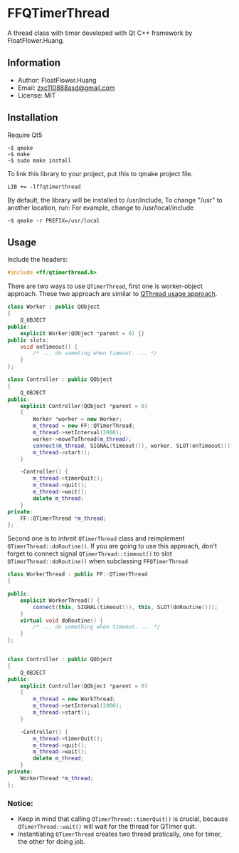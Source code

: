 FFQTimerThread
===

A thread class with timer developed with Qt C++ framework by FloatFlower.Huang.

## Information
+ Author: FloatFlower.Huang
+ Email: zxc110888asd@gmail.com
+ License: MIT

## Installation
Require Qt5
```shell
~$ qmake
~$ make
~$ sudo make install
```
To link this library to your project, put this to qmake project file.
```
LIB += -lffqtimerthread
```
By default, the library will be installed to /usr/include, To change "/usr" to another location, run:
For example, change to /usr/local/include
```
~$ qmake -r PREFIX=/usr/local
```

## Usage
Include the headers:
```cpp
#include <ff/qtimerthread.h>
```
There are two ways to use `QTimerThread`, first one is worker-object approach.
These two approach are similar to [QThread usage approach](http://doc.qt.io/qt-5/qthread.html#details).
```cpp
class Worker : public QObject
{
    Q_OBJECT
public:
    explicit Worker(QObject *parent = 0) {}
public slots:
    void onTimeout() {
        /* ... do someting when timeout. ... */
    }
};

class Controller : public QObject
{
    Q_OBJECT
public:
    explicit Controller(QObject *parent = 0)
    {
        Worker *worker = new Worker;
        m_thread = new FF::QTimerThread;
        m_thread->setInterval(2000);
        worker->moveToThread(m_thread);
        connect(m_thread, SIGNAL(timeout()), worker, SLOT(onTimeout()));
        m_thread->start();
    }

    ~Controller() {
        m_thread->timerQuit();
        m_thread->quit();
        m_thread->wait();
        delete m_thread;
    }
private:
    FF::QTimerThread *m_thread;
};
```
Second one is to inhreit `QTimerThread` class and reimplement `QTimerThread::doRoutine()`.
If you are going to use this approach,
don't forget to connect signal `QTimerThread::timeout()` to slot `QTimerThread::doRoutine()`
when subclassing `FFQTimerThread`
```cpp
class WorkerThread : public FF::QTimerThread
{

public:
    explicit WorkerThread() {
        connect(this, SIGNAL(timeout()), this, SLOT(doRoutine()));
    }
    virtual void doRoutine() {
        /* ... do something when timeout. ... */
    }
};


class Controller : public QObject
{
    Q_OBJECT
public:
    explicit Controller(QObject *parent = 0)
    {
        m_thread = new WorkThread;
        m_thread->setInterval(2000);
        m_thread->start();
    }

    ~Controller() {
        m_thread->timerQuit();
        m_thread->quit();
        m_thread->wait();
        delete m_thread;
    }
private:
    WorkerThread *m_thread;
};
```
### Notice:
+ Keep in mind that calling `QTimerThread::timerQuit()` is crucial,
because `QTimerThread::wait()` will wait for the thread for QTimer quit.
+ Instantiating `QTimerThread` creates two thread pratically, one for timer,
the other for doing job.
